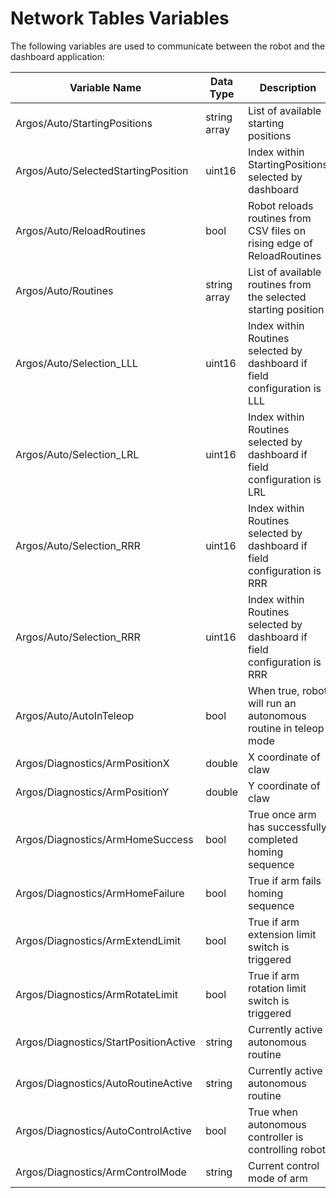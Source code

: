 # Network Tables Variables

The following variables are used to communicate between the robot and the dashboard application:

| Variable Name | Data Type | Description |
| ------------- | --------- | ----------- |
| Argos/Auto/StartingPositions | string array | List of available starting positions |
| Argos/Auto/SelectedStartingPosition | uint16 | Index within StartingPositions selected by dashboard |
| Argos/Auto/ReloadRoutines | bool | Robot reloads routines from CSV files on rising edge of ReloadRoutines |
| Argos/Auto/Routines | string array | List of available routines from the selected starting position |
| Argos/Auto/Selection_LLL | uint16 | Index within Routines selected by dashboard if field configuration is LLL |
| Argos/Auto/Selection_LRL | uint16 | Index within Routines selected by dashboard if field configuration is LRL |
| Argos/Auto/Selection_RRR | uint16 | Index within Routines selected by dashboard if field configuration is RRR |
| Argos/Auto/Selection_RRR | uint16 | Index within Routines selected by dashboard if field configuration is RRR |
| Argos/Auto/AutoInTeleop | bool | When true, robot will run an autonomous routine in teleop mode |
| Argos/Diagnostics/ArmPositionX | double | X coordinate of claw |
| Argos/Diagnostics/ArmPositionY | double | Y coordinate of claw |
| Argos/Diagnostics/ArmHomeSuccess | bool | True once arm has successfully completed homing sequence |
| Argos/Diagnostics/ArmHomeFailure | bool | True if arm fails homing sequence |
| Argos/Diagnostics/ArmExtendLimit | bool | True if arm extension limit switch is triggered |
| Argos/Diagnostics/ArmRotateLimit | bool | True if arm rotation limit switch is triggered |
| Argos/Diagnostics/StartPositionActive | string | Currently active autonomous routine |
| Argos/Diagnostics/AutoRoutineActive | string | Currently active autonomous routine |
| Argos/Diagnostics/AutoControlActive | bool | True when autonomous controller is controlling robot |
| Argos/Diagnostics/ArmControlMode | string | Current control mode of arm |
